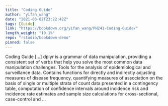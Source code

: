```yaml
---
title: "Coding Guide"
author: "yifan_wang"
date: "2021-03-02T23:22:42Z"
tags: [Guide]
link: "https://bookdown.org/yifan_wang/PH241-Coding-Guide/"
length_weight: "10.1%"
repo: "rstudio/bookdown-demo"
pinned: false
---
```


Coding Guide [...] dplyr is a grammar of data manipulation, providing a consistent set of verbs that help you solve the most common data manipulation challenges. Tools for the analysis of epidemiological and surveillance data. Contains functions for directly and indirectly adjusting measures of disease frequency, quantifying measures of association on the basis of single or multiple strata of count data presented in a contingency table, computation of confidence intervals around incidence risk and incidence rate estimates and sample size calculations for cross-sectional, case-control and ...
